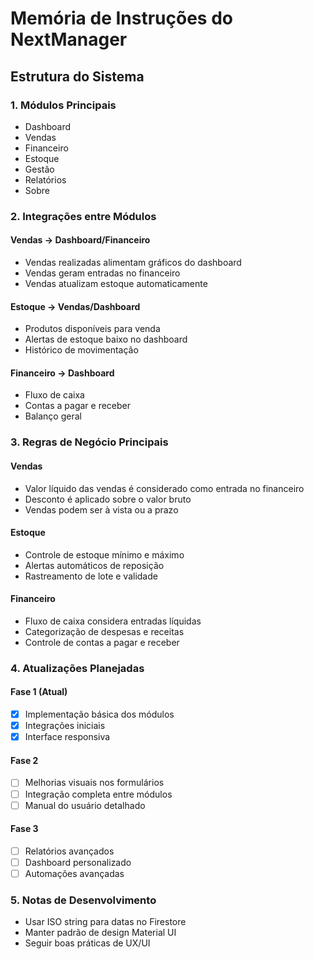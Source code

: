 # Memória de Instruções do NextManager

## Estrutura do Sistema

### 1. Módulos Principais
- Dashboard
- Vendas
- Financeiro
- Estoque
- Gestão
- Relatórios
- Sobre

### 2. Integrações entre Módulos

#### Vendas -> Dashboard/Financeiro
- Vendas realizadas alimentam gráficos do dashboard
- Vendas geram entradas no financeiro
- Vendas atualizam estoque automaticamente

#### Estoque -> Vendas/Dashboard
- Produtos disponíveis para venda
- Alertas de estoque baixo no dashboard
- Histórico de movimentação

#### Financeiro -> Dashboard
- Fluxo de caixa
- Contas a pagar e receber
- Balanço geral

### 3. Regras de Negócio Principais

#### Vendas
- Valor líquido das vendas é considerado como entrada no financeiro
- Desconto é aplicado sobre o valor bruto
- Vendas podem ser à vista ou a prazo

#### Estoque
- Controle de estoque mínimo e máximo
- Alertas automáticos de reposição
- Rastreamento de lote e validade

#### Financeiro
- Fluxo de caixa considera entradas líquidas
- Categorização de despesas e receitas
- Controle de contas a pagar e receber

### 4. Atualizações Planejadas

#### Fase 1 (Atual)
- [x] Implementação básica dos módulos
- [x] Integrações iniciais
- [x] Interface responsiva

#### Fase 2
- [ ] Melhorias visuais nos formulários
- [ ] Integração completa entre módulos
- [ ] Manual do usuário detalhado

#### Fase 3
- [ ] Relatórios avançados
- [ ] Dashboard personalizado
- [ ] Automações avançadas

### 5. Notas de Desenvolvimento
- Usar ISO string para datas no Firestore
- Manter padrão de design Material UI
- Seguir boas práticas de UX/UI 